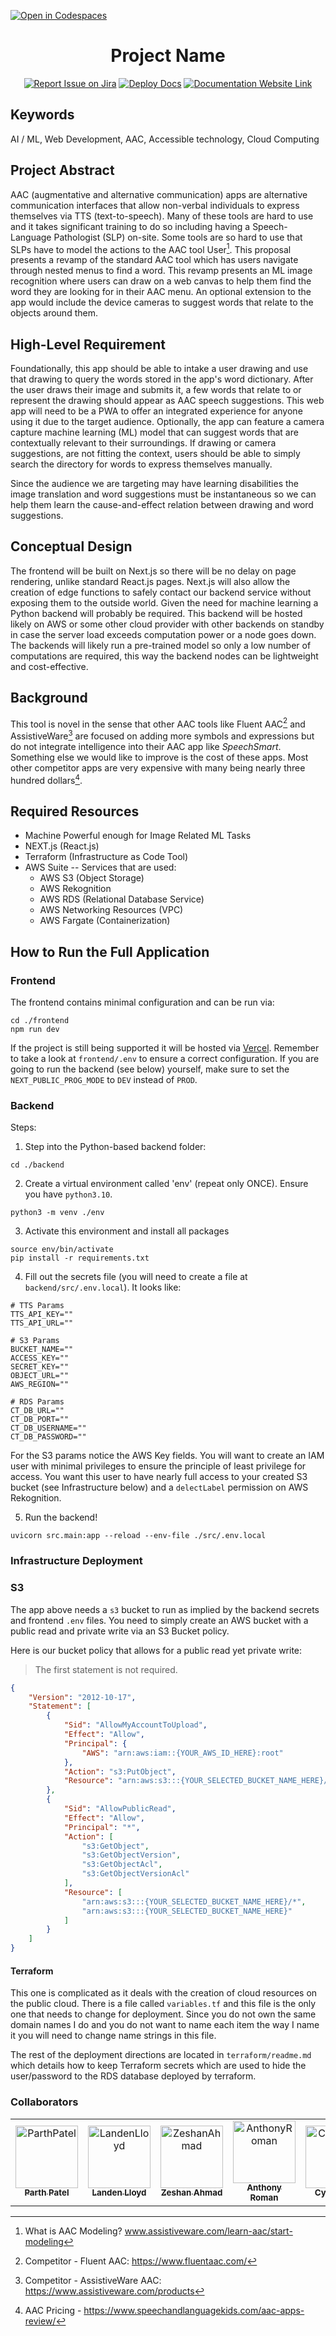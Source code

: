 [![Open in Codespaces](https://classroom.github.com/assets/launch-codespace-7f7980b617ed060a017424585567c406b6ee15c891e84e1186181d67ecf80aa0.svg)](https://classroom.github.com/open-in-codespaces?assignment_repo_id=11814773)
<div align="center">

# Project Name
[![Report Issue on Jira](https://img.shields.io/badge/Report%20Issues-Jira-0052CC?style=flat&logo=jira-software)](https://temple-cis-projects-in-cs.atlassian.net/jira/software/c/projects/DT/issues)
[![Deploy Docs](https://github.com/ApplebaumIan/tu-cis-4398-docs-template/actions/workflows/deploy.yml/badge.svg)](https://github.com/ApplebaumIan/tu-cis-4398-docs-template/actions/workflows/deploy.yml)
[![Documentation Website Link](https://img.shields.io/badge/-Documentation%20Website-brightgreen)](https://capstone-projects-2023-fall.github.io/project-smartspeech/)


</div>


## Keywords

AI / ML, Web Development, AAC,  Accessible technology, Cloud Computing

## Project Abstract
AAC (augmentative and alternative communication) apps are alternative communication interfaces that allow non-verbal individuals to express themselves via TTS (text-to-speech).  Many of these tools are hard to use and it takes significant training to do so including having a Speech-Language Pathologist (SLP) on-site. Some tools are so hard to use that SLPs have to model the actions to the AAC tool User[^1]. This proposal presents a revamp of the standard AAC tool which has users navigate through nested menus to find a word. This revamp presents an ML image recognition where users can draw on a web canvas to help them find the word they are looking for in their AAC menu. An optional extension to the app would include the device cameras to suggest words that relate to the objects around them.    

## High-Level Requirement

Foundationally, this app should be able to intake a user drawing and use that drawing to query the words stored in the app's word dictionary. After the user draws their image and submits it, a few words that relate to or represent the drawing should appear as AAC speech suggestions. This web app will need to be a PWA to offer an integrated experience for anyone using it due to the target audience. Optionally, the app can feature a camera capture machine learning (ML) model that can suggest words that are contextually relevant to their surroundings. If drawing or camera suggestions, are not fitting the context, users should be able to simply search the directory for words to express themselves manually.

Since the audience we are targeting may have learning disabilities the image translation and word suggestions must be instantaneous so we can help them learn the cause-and-effect relation between drawing and word suggestions.

## Conceptual Design

The frontend will be built on Next.js so there will be no delay on page rendering, unlike standard React.js pages. Next.js will also allow the creation of edge functions to safely contact our backend service without exposing them to the outside world. Given the need for machine learning a Python backend will probably be required. This backend will be hosted likely on AWS or some other cloud provider with other backends on standby in case the server load exceeds computation power or a node goes down. The backends will likely run a pre-trained model so only a low number of computations are required, this way the backend nodes can be lightweight and cost-effective. 


## Background

This tool is novel in the sense that other AAC tools like Fluent AAC[^2] and AssistiveWare[^3] are focused on adding more symbols and expressions but do not integrate intelligence into their AAC app like *SpeechSmart*. Something else we would like to improve is the cost of these apps. Most other competitor apps are very expensive with many being nearly three hundred dollars[^4]. 

## Required Resources

+ Machine Powerful enough for Image Related ML Tasks
+ NEXT.js (React.js)
+ Terraform (Infrastructure as Code Tool)
+ AWS Suite -- Services that are used:
	+ AWS S3 (Object Storage)
	+ AWS Rekognition
	+ AWS RDS (Relational Database Service)
	+ AWS Networking Resources (VPC)
	+ AWS Fargate (Containerization)

 
## How to Run the Full Application
### Frontend

The frontend contains minimal configuration and can be run via:

```shell
cd ./frontend
npm run dev
```

If the project is still being supported it will be hosted via [Vercel](https://project-smartspeech.vercel.app/). Remember to take a look at `frontend/.env` to ensure a correct configuration. If you are going to run the backend (see below) yourself, make sure to set the `NEXT_PUBLIC_PROG_MODE` to `DEV` instead of `PROD`.
### Backend

Steps:

1. Step into the Python-based backend folder:

```shell
cd ./backend
```

2. Create a virtual environment called 'env' (repeat only ONCE). Ensure you have `python3.10`.

```shell
python3 -m venv ./env
```

3. Activate this environment and install all packages

```shell
source env/bin/activate
pip install -r requirements.txt
```

4. Fill out the secrets file (you will need to create a file at `backend/src/.env.local`). It looks like:
```
# TTS Params
TTS_API_KEY=""
TTS_API_URL=""

# S3 Params
BUCKET_NAME=""
ACCESS_KEY=""
SECRET_KEY=""
OBJECT_URL=""
AWS_REGION=""

# RDS Params
CT_DB_URL=""
CT_DB_PORT=""
CT_DB_USERNAME=""
CT_DB_PASSWORD=""
```

For the S3 params notice the AWS Key fields. You will want to create an IAM user with minimal privileges to ensure the principle of least privilege for access. You want this user to have nearly full access to your created S3 bucket (see Infrastructure below) and a `delectLabel` permission on AWS Rekognition. 

5. Run the backend!

```shell
uvicorn src.main:app --reload --env-file ./src/.env.local
```

### Infrastructure Deployment 

### S3
The app above needs a `s3` bucket to run as implied by the backend secrets and frontend `.env` files. You need to simply create an AWS bucket with a public read and private write via an S3 Bucket policy.

Here is our bucket policy that allows for a public read yet private write: 

> The first statement is not required. 

```json
{
    "Version": "2012-10-17",
    "Statement": [
        {
            "Sid": "AllowMyAccountToUpload",
            "Effect": "Allow",
            "Principal": {
                "AWS": "arn:aws:iam::{YOUR_AWS_ID_HERE}:root"
            },
            "Action": "s3:PutObject",
            "Resource": "arn:aws:s3:::{YOUR_SELECTED_BUCKET_NAME_HERE}/*"
        },
        {
            "Sid": "AllowPublicRead",
            "Effect": "Allow",
            "Principal": "*",
            "Action": [
                "s3:GetObject",
                "s3:GetObjectVersion",
                "s3:GetObjectAcl",
                "s3:GetObjectVersionAcl"
            ],
            "Resource": [
                "arn:aws:s3:::{YOUR_SELECTED_BUCKET_NAME_HERE}/*",
                "arn:aws:s3:::{YOUR_SELECTED_BUCKET_NAME_HERE}"
            ]
        }
    ]
}
```

#### Terraform

This one is complicated as it deals with the creation of cloud resources on the public cloud. There is a file called `variables.tf` and this file is the only one that needs to change for deployment. Since you do not own the same domain names I do and you do not want to name each item the way I name it you will need to change name strings in this file. 

The rest of the deployment directions are located in `terraform/readme.md` which details how to keep Terraform secrets which are used to hide the user/password to the RDS database deployed by terraform. 


### Collaborators

[//]: # ( readme: collaborators -start )
<table>
<tr>
    <td align="center">
        <a href="https://github.com/Parth099">
            <img src="https://avatars.githubusercontent.com/u/33704202?s=96&v=4" width="100;" alt="ParthPatel"/>
            <br />
            <sub><b>Parth Patel</b></sub>
        </a>
    </td>
    <td align="center">
        <a href="https://github.com/LandenLloyd">
            <img src="https://avatars.githubusercontent.com/u/70919337?s=64&v=4" width="100;" alt="LandenLloyd"/>
            <br />
            <sub><b>Landen Lloyd</b></sub>
        </a>
    </td>
    <td align="center">
        <a href="https://github.com/Zahmadgit">
            <img src="https://avatars.githubusercontent.com/u/112338853?s=64&v=4" width="100;" alt="ZeshanAhmad"/>
            <br />
            <sub><b>Zeshan Ahmad</b></sub>
        </a>
    </td>
    <td align="center">
        <a href="https://github.com/anthonyjromann">
            <img src="https://avatars.githubusercontent.com/u/76930172?s=64&v=4" width="100;" alt="AnthonyRoman"/>
            <br />
            <sub><b>Anthony Roman</b></sub>
        </a>
    </td>
    <td align="center">
        <a href="https://github.com/cvto1021">
            <img src="https://avatars.githubusercontent.com/u/67194501?s=64&v=4" width="100;" alt="CynthiaTo"/>
            <br />
            <sub><b>Cynthia To</b></sub>
        </a>
    </td>
    <td align="center">
        <a href="https://github.com/triplehamburger">
            <img src="https://avatars.githubusercontent.com/u/50925468?s=64&v=4" width="100;" alt="AlexanderRajasekaran"/>
            <br />
            <sub><b>Alexander Rajasekaran</b></sub>
        </a>
    </td>
    <td align="center">
        <a href="https://github.com/ruuffian">
            <img src="https://avatars.githubusercontent.com/u/58525247?s=64&v=4" width="100;" alt="LiamMackay"/>
            <br />
            <sub><b>Liam Mackay</b></sub>
        </a>
    </td>
</tr>
</table>

[//]: # ( readme: collaborators -end )

[^1]: What is AAC Modeling? www.assistiveware.com/learn-aac/start-modeling
[^2]: Competitor - Fluent AAC: https://www.fluentaac.com/
[^3]: Competitor - AssistiveWare AAC: https://www.assistiveware.com/products
[^4]: AAC Pricing - https://www.speechandlanguagekids.com/aac-apps-review/
